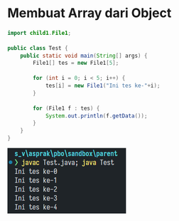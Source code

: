 # Membuat Array dari Object

```java {all|5|7-9|11-13|all}
import child1.File1;

public class Test {
    public static void main(String[] args) {
        File1[] tes = new File1[5];

        for (int i = 0; i < 5; i++) {
            tes[i] = new File1("Ini tes ke-"+i);
        }

        for (File1 f : tes) {
            System.out.println(f.getData());
        }
    }
}
```

<img v-click src='/img/tes-array-objek.png' class='max-w-50 mt-4 rounded-md'>
